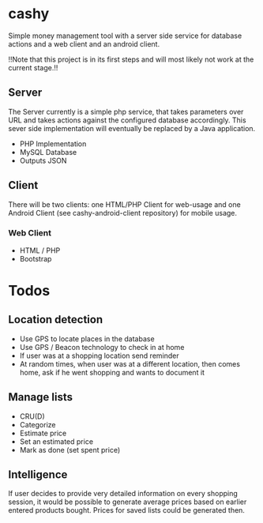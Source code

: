 # cashy
Simple money management tool with a server side service for database actions and a web client and an android client.

!!Note that this project is in its first steps and will most likely not work at the current stage.!!

## Server
The Server currently is a simple php service, that takes parameters over URL and takes actions against the configured database accordingly.
This sever side implementation will eventually be replaced by a Java application.
- PHP Implementation
- MySQL Database
- Outputs JSON


## Client
There will be two clients: one HTML/PHP Client for web-usage and one Android Client (see cashy-android-client repository) for mobile usage.

### Web Client
- HTML / PHP 
- Bootstrap

# Todos
## Location detection
- Use GPS to locate places in the database 
- Use GPS / Beacon technology to check in at home 
- If user was at a shopping location send reminder
- At random times, when user was at a different location, then comes home, ask if he went shopping and wants to document it

## Manage lists
- CRU(D)
- Categorize
- Estimate price
- Set an estimated price
- Mark as done (set spent price)

## Intelligence
If user decides to provide very detailed information on every shopping session, it would be possible to generate average prices based on earlier entered products bought. Prices for saved lists could be generated then.
